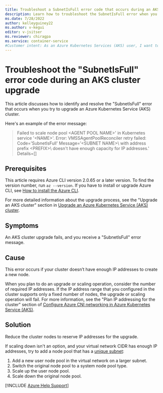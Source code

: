 ```yaml
---
title: Troubleshoot a SubnetIsFull error code that occurs during an AKS cluster upgrade
description: Learn how to troubleshoot the SubnetIsFull error when you try to upgrade an Azure Kubernetes Service (AKS) cluster.
ms.date: 7/28/2022
author: kelleyguiney22
ms.author: v-kegui
editor: v-jsitser
ms.reviewer: chiragpa
ms.service: container-service
#Customer intent: As an Azure Kubernetes Services (AKS) user, I want to troubleshoot an Azure Kubernetes Service cluster upgrade that failed because of a SubnetIsFull error so that I can upgrade the cluster successfully.
---
```


# Troubleshoot the "SubnetIsFull" error code during an AKS cluster upgrade

This article discusses how to identify and resolve the "SubnetIsFull" error that occurs when you try to upgrade an Azure Kubernetes Service (AKS) cluster.

Here's an example of the error message:

>Failed to scale node pool \<AGENT POOL NAME>\' in Kubernetes service '\<NAME>\'. Error: VMSSAgentPoolReconciler retry failed: Code='SubnetIsFull' Message=’\<SUBNET NAME>\ with address prefix \<PREFIX>\ doesn't have enough capacity for IP addresses.' Details=[]

## Prerequisites

This article requires Azure CLI version 2.0.65 or a later version. To find the version number, run `az --version`. If you have to install or upgrade Azure CLI, see [How to install the Azure CLI](/cli/azure/install-azure-cli).

For more detailed information about the upgrade process, see the "Upgrade an AKS cluster" section in [Upgrade an Azure Kubernetes Service (AKS) cluster](/azure/aks/upgrade-cluster#upgrade-an-aks-cluster).

## Symptoms

An AKS cluster upgrade fails, and you receive a "SubnetIsFull" error message.

## Cause

This error occurs if your cluster doesn’t have enough IP addresses to create a new node.

When you plan to do an upgrade or scaling operation, consider the number of required IP addresses. If the IP address range that you configured in the cluster supports only a fixed number of nodes, the upgrade or scaling operation will fail. For more information, see the "Plan IP addressing for the cluster" section of [Configure Azure CNI networking in Azure Kubernetes Service (AKS)](/azure/aks/configure-azure-cni#plan-ip-addressing-for-your-cluster).

## Solution

Reduce the cluster nodes to reserve IP addresses for the upgrade.

If scaling down isn't an option, and your virtual network CIDR has enough IP addresses, try to add a node pool that has a [unique subnet](/azure/aks/use-multiple-node-pools#add-a-node-pool-with-a-unique-subnet-preview):

1. Add a new user node pool in the virtual network on a larger subnet.
1. Switch the original node pool to a system node pool type.
1. Scale up the user node pool.
1. Scale down the original node pool.

[!INCLUDE [Azure Help Support](../../includes/azure-help-support.md)]
